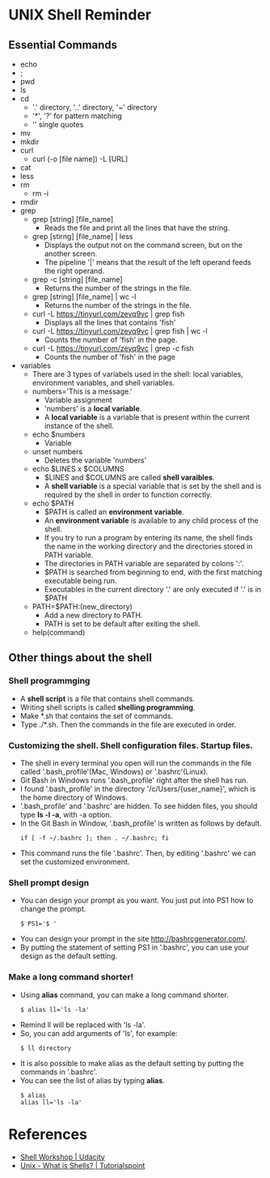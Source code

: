 # UNIX Shell Reminder
## Essential Commands
* echo
* ;
* pwd
* ls
* cd
  * '.' directory, '..' directory, '~' directory
  * '\*', '?' for pattern matching
  * '' single quotes
* mv
* mkdir
* curl
  * curl (-o [file name]) -L [URL]
* cat
* less
* rm
  * rm -i
* rmdir
* grep
  * grep [string] [file_name]
    * Reads the file and print all the lines that have the string.
  * grep [stirng] [file_name] | less
    * Displays the output not on the command screen, but on the another screen.
    * The pipeline '|' means that the result of the left operand feeds the right operand.
  * grep -c [string] [file_name]
    * Returns the number of the strings in the file.
  * grep [string] [file_name] | wc -l
    * Returns the number of the strings in the file.
  * curl -L https://tinyurl.com/zeyq9vc | grep fish
    * Displays all the lines that contains 'fish'
  * curl -L https://tinyurl.com/zeyq9vc | grep fish | wc -l
    * Counts the number of 'fish' in the page.
  * curl -L https://tinyurl.com/zeyq9vc | grep -c fish
    * Counts the number of 'fish' in the page
* variables
  * There are 3 types of variabels used in the shell: local variables, environment variables, and shell variables.
  * numbers='This is a message.'
    * Variable assignment
    * 'numbers' is a __local variable__.
    * A __local variable__ is a variable that is present within the current instance of the shell.
  * echo $numbers
    * Variable
  * unset numbers
    * Deletes the variable 'numbers'
  * echo $LINES x $COLUMNS
    * $LINES and $COLUMNS are called __shell varaibles__.
    * A __shell variable__ is a special variable that is set by the shell and is required by the shell in order to function correctly. 
  * echo $PATH
    * $PATH is called an __environment variable__.
    * An __environment variable__ is available to any child process of the shell.
    * If you try to run a program by entering its name, the shell finds the name in the working directory and the directories stored in PATH variable.
    * The directories in PATH variable are separated by colons ':'.
    * $PATH is searched from beginning to end, with the first matching executable being run.
    * Executables in the current directory '.' are only executed if '.' is in $PATH
  * PATH=$PATH:(new_directory)
    * Add a new directory to PATH.
    * PATH is set to be default after exiting the shell.
  * help(command)

## Other things about the shell
### Shell programmging
* A __shell script__ is a file that contains shell commands.
* Writing shell scripts is called __shelling programming__.
* Make \*.sh that contains the set of commands.
* Type ./\*.sh. Then the commands in the file are executed in order.

### Customizing the shell. Shell configuration files. Startup files.
* The shell in every terminal you open will run the commands in the file called '.bash_profile'(Mac, Windows) or '.bashrc'(Linux).
* Git Bash in Windows runs '.bash_profile' right after the shell has run.
* I found '.bash_profile' in the directory '/c/Users/{user_name}', which is the home directory of Windows.
* '.bash_profile' and '.bashrc' are hidden. To see hidden files, you should type __ls -l -a__, with -a option.  
* In the Git Bash in Window, '.bash\_profile' is written as follows by default.
  ```
  if [ -f ~/.bashrc ]; then . ~/.bashrc; fi
  ```
* This command runs the file '.bashrc'. Then, by editing '.bashrc' we can set the customized environment.

### Shell prompt design
* You can design your prompt as you want. You just put into PS1 how to change the prompt.
  ```
  $ PS1='$ '
  ```
* You can design your prompt in the site http://bashrcgenerator.com/.
* By putting the statement of setting PS1 in '.bashrc', you can use your design as the default setting.
    
### Make a long command shorter!
* Using __alias__ command, you can make a long command shorter.
  ```
  $ alias ll='ls -la'
  ```
* Remind ll will be replaced with 'ls -la'. 
* So, you can add arguments of 'ls', for example:
  ```
  $ ll directory
  ```
* It is also possible to make alias as the default setting by putting the commands in '.bashrc'. 
* You can see the list of alias by typing __alias__.
  ```
  $ alias
  alias ll='ls -la'
  ```

# References
* [Shell Workshop | Udacity](https://classroom.udacity.com/courses/ud206)
* [Unix - What is Shells? | Tutorialspoint](https://www.tutorialspoint.com/unix/unix-what-is-shell.htm)
